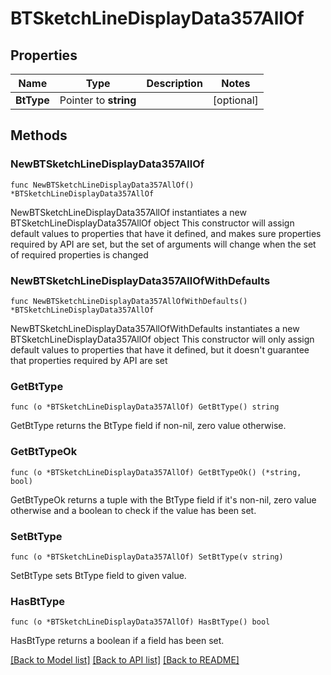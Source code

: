# BTSketchLineDisplayData357AllOf

## Properties

Name | Type | Description | Notes
------------ | ------------- | ------------- | -------------
**BtType** | Pointer to **string** |  | [optional] 

## Methods

### NewBTSketchLineDisplayData357AllOf

`func NewBTSketchLineDisplayData357AllOf() *BTSketchLineDisplayData357AllOf`

NewBTSketchLineDisplayData357AllOf instantiates a new BTSketchLineDisplayData357AllOf object
This constructor will assign default values to properties that have it defined,
and makes sure properties required by API are set, but the set of arguments
will change when the set of required properties is changed

### NewBTSketchLineDisplayData357AllOfWithDefaults

`func NewBTSketchLineDisplayData357AllOfWithDefaults() *BTSketchLineDisplayData357AllOf`

NewBTSketchLineDisplayData357AllOfWithDefaults instantiates a new BTSketchLineDisplayData357AllOf object
This constructor will only assign default values to properties that have it defined,
but it doesn't guarantee that properties required by API are set

### GetBtType

`func (o *BTSketchLineDisplayData357AllOf) GetBtType() string`

GetBtType returns the BtType field if non-nil, zero value otherwise.

### GetBtTypeOk

`func (o *BTSketchLineDisplayData357AllOf) GetBtTypeOk() (*string, bool)`

GetBtTypeOk returns a tuple with the BtType field if it's non-nil, zero value otherwise
and a boolean to check if the value has been set.

### SetBtType

`func (o *BTSketchLineDisplayData357AllOf) SetBtType(v string)`

SetBtType sets BtType field to given value.

### HasBtType

`func (o *BTSketchLineDisplayData357AllOf) HasBtType() bool`

HasBtType returns a boolean if a field has been set.


[[Back to Model list]](../README.md#documentation-for-models) [[Back to API list]](../README.md#documentation-for-api-endpoints) [[Back to README]](../README.md)


